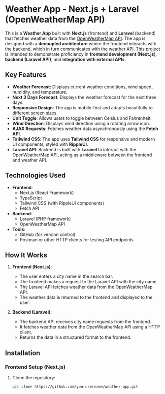 # Weather App - Next.js + Laravel (OpenWeatherMap API)

This is a **Weather App** built with **Next.js** (frontend) and **Laravel** (backend) that fetches weather data from the [OpenWeatherMap API](https://openweathermap.org/api). The app is designed with a **decoupled architecture** where the frontend interacts with the backend, which in turn communicates with the weather API. This project is intended to demonstrate proficiency in **frontend development (Next.js)**, **backend (Laravel API)**, and **integration with external APIs**.

## Key Features

- **Weather Forecast**: Displays current weather conditions, wind speed, humidity, and temperature.
- **Next 3 Days Forecast**: Displays the weather forecast for the next three days.
- **Responsive Design**: The app is mobile-first and adapts beautifully to different screen sizes.
- **Unit Toggle**: Allows users to toggle between Celsius and Fahrenheit.
- **Wind Direction**: Displays wind direction using a rotating arrow icon.
- **AJAX Requests**: Fetches weather data asynchronously using the **Fetch API**.
- **Tailwind CSS**: The app uses **Tailwind CSS** for responsive and modern UI components, styled with **RippleUI**.
- **Laravel API**: Backend is built with **Laravel** to interact with the OpenWeatherMap API, acting as a middleware between the frontend and weather API.

## Technologies Used

- **Frontend**: 
  - Next.js (React Framework)
  - TypeScript
  - Tailwind CSS (with RippleUI components)
  - Fetch API
- **Backend**:
  - Laravel (PHP framework)
  - OpenWeatherMap API
- **Tools**:
  - GitHub (for version control)
  - Postman or other HTTP clients for testing API endpoints

## How It Works

1. **Frontend (Next.js)**:
   - The user enters a city name in the search bar.
   - The frontend makes a request to the Laravel API with the city name.
   - The Laravel API fetches weather data from the OpenWeatherMap API.
   - The weather data is returned to the frontend and displayed to the user.

2. **Backend (Laravel)**:
   - The backend API receives city name requests from the frontend.
   - It fetches weather data from the OpenWeatherMap API using a HTTP client.
   - Returns the data in a structured format to the frontend.

## Installation

### Frontend Setup (Next.js)

1. Clone the repository:
   ```bash
   git clone https://github.com/yourusername/weather-app.git
